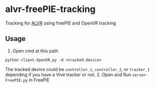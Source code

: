 # alvr-freePIE-tracking
Tracking for [ALVR](https://github.com/polygraphene/ALVR) using freePIE and OpenVR tracking

## Usage

1. Open cmd at this path  
  ```
  python client-OpenVR.py -d <tracked-device>
  ```
  The tracked device could be `controller_1`, `controller_2`, or `tracker_1` depending if you have a Vive tracker or not.
2. Open and Run `server-FreePIE.py` in FreePIE


